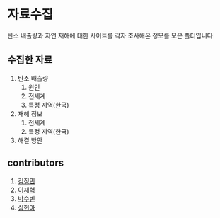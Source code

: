 # 자료수집

탄소 배출량과 자연 재해에 대한 사이트를 각자 조사해온 정모를 모은 폴더입니다



## 수집한 자료

1. 탄소 배출량
   1. 원인
   2. 전세계
   3. 특정 지역(한국)
2. 재해 정보
   1. 전세계
   2. 특정 지역(한국)
3. 해결 방안



## contributors

1. [김정민](https://github.com/LeeJeaHyuk/Multicampus-2210-ProjectGroup4/blob/master/%EC%9E%90%EB%A3%8C%EC%88%98%EC%A7%91/README_jm.md)
2. [이재혁](https://github.com/LeeJeaHyuk/Multicampus-2210-ProjectGroup4/blob/master/%EC%9E%90%EB%A3%8C%EC%88%98%EC%A7%91/README_jh.md)
3. [박수빈](https://github.com/LeeJeaHyuk/Multicampus-2210-ProjectGroup4/blob/master/%EC%9E%90%EB%A3%8C%EC%88%98%EC%A7%91/README_%EB%B0%95%EC%88%98%EB%B9%88.md)
4. [심현아](https://github.com/LeeJeaHyuk/Multicampus-2210-ProjectGroup4/blob/develop/%EC%9E%90%EB%A3%8C%EC%88%98%EC%A7%91/README_%EC%8B%AC%ED%98%84%EC%95%84.md)
